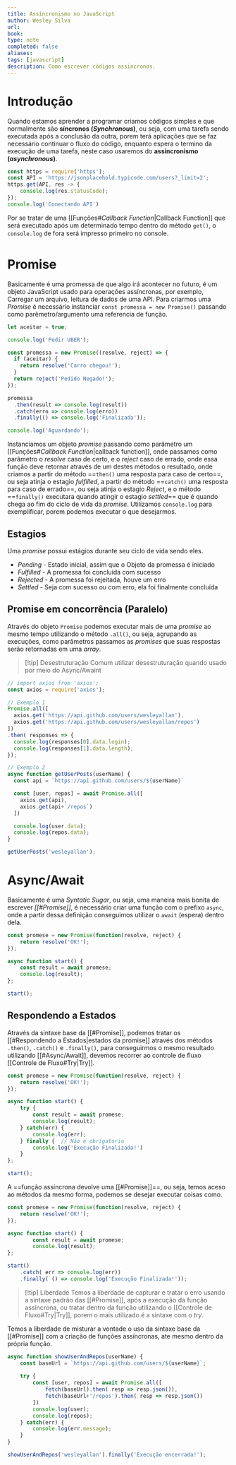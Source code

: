 ```yaml
---
title: Assíncronismo no JavaScript
author: Wesley Silva
url:
book:
type: note
completed: false
aliases:
tags: [javascript]
description: Como escrever códigos assincronos.
---
```

# Introdução
Quando estamos aprender a programar criamos códigos simples e que normalmente são **síncronos (_Synchronous_)**, ou seja, com uma tarefa sendo executada após a conclusão da outra, porem terá aplicações que se faz necessário continuar o fluxo do código, enquanto espera o termino da execução de uma tarefa, neste caso usaremos do **assincronismo (_asynchronous_)**.

```js
const https = require('https');
const API = 'https://jsonplacehold.typicode.com/users?_limit=2';
https.get(API, res -> {
	console.log(res.statusCode);
});
console.log('Conectando API')
```

Por se tratar de uma [[Funções#*Callback Function*|Callback Function]] que será executado após um determinado tempo dentro do método `get()`, o `console.log` de fora será impresso primeiro no console.

# Promise
Basicamente é uma promessa de que algo irá acontecer no futuro, é um objeto JavaScript usado para operações assíncronas, por exemplo, Carregar um arquivo, leitura de dados de uma API.
Para criarmos uma _Promise_ é necessário instanciar `const promessa = new Promise()` passando como parêmetro/argumento uma referencia de função.

```js
let aceitar = true;

console.log('Pedir UBER');

const promessa = new Promise((resolve, reject) => {
  if (aceitar) {
    return resolve('Carro chegou!');
  } 
  return reject('Pedido Negado!');
});

promessa
  .then(result => console.log(result))
  .catch(erro => console.log(erro))
  .finally(() => console.log('Finalizada'));

console.log('Aguardando');
```

Instanciamos um objeto _promise_ passando como parâmetro um [[Funções#*Callback Function*|callback function]], onde passamos como parâmetro o _resolve_ caso de certo, e o _reject_ caso de errado, onde essa função deve retornar através de um destes métodos o resultado, onde criamos a partir do método ==`then()` uma resposta para caso de certo==, ou seja atinja o estagio _fulfilled_, a partir do método ==`catch()` uma resposta para caso de errado==, ou seja atinja o estagio _Reject_, e o método ==`finally()` executara quando atingir o estagio _settled_== que é quando chega ao fim do ciclo de vida da _promise_. 
Utilizamos `console.log` para exemplificar, porem podemos executar o que desejarmos.

## Estagios
Uma _promise_ possui estágios durante seu ciclo de vida sendo eles.
- _Pending_ - Estado inicial, assim que o Objeto da promessa é iniciado
- _Fulfilled_ - A promessa foi concluída com sucesso
- _Rejected_ - A promessa foi rejeitada, houve um erro
- _Settled_ - Seja com sucesso ou com erro, ela foi finalmente concluída

## Promise em concorrência (Paralelo) 
Através do objeto `Promise` podemos executar mais de uma _promise_ ao mesmo tempo utilizando o método `.all()`, ou seja, agrupando as execuções, como parâmetros passamos as _promises_ que suas respostas serão retornadas em uma _array_.

>[!tip] Desestruturação
>Comum utilizar desestruturação quando usado por meio do Async/Awaint

```js
// import axios from 'axios';
const axios = require('axios');

// Exemplo 1
Promise.all([
  axios.get('https://api.github.com/users/wesleyallan'),
  axios.get('https://api.github.com/users/wesleyallan/repos')
])
.then( responses => {
  console.log(responses[0].data.login);
  console.log(responses[1].data.length);
});

// Exemplo 2
async function getUserPosts(userName) {
  const api = `https://api.github.com/users/${userName}`

  const [user, repos] = await Promise.all([
    axios.get(api),
    axios.get(api+`/repos`)
  ])

  console.log(user.data);
  console.log(repos.data);
}

getUserPosts('wesleyallan');
```

# Async/Await
Basicamente é uma _Syntatic Sugar_, ou seja, uma maneira mais bonita de escrever _[[#Promise]]_, é necessário criar uma função com o prefixo `async`, onde a partir dessa definição conseguimos utilizar o `await` (espera) dentro dela.

```js
const promese = new Promise(function(resolve, reject) {
	return resolve('OK!');
});

async function start() {
	const result = await promese;
	console.log(result);
};

start();
```

## Respondendo a Estados
Através da sintaxe base da [[#Promise]], podemos tratar os [[#Respondendo a Estados|estados da promise]] através dos métodos `.then()`, `.catch()` e `.finally()`, para conseguirmos o mesmo resultado utilizando [[#Async/Await]], devemos recorrer ao controle de fluxo [[Controle de Fluxo#Try|Try]].

```js
const promese = new Promise(function(resolve, reject) {
	return resolve('OK!');
});

async function start() {
	try {
		const result = await promese;
		console.log(result);
	} catch(err) {
		console.log(err);
	} finally {  // Não é obrigatorio
		console.log('Execução Finalizada!')
	}
};

start();
```

A ==função assíncrona devolve uma [[#Promise]]==, ou seja, temos aceso ao métodos da mesmo forma, podemos se desejar executar coisas como.

```js
const promese = new Promise(function(resolve, reject) {
	return resolve('OK!');
});

async function start() {
		const result = await promese;
		console.log(result);
};

start()
	.catch( err => console.log(err))
	.finally( () => console.log('Execução Finalizada!'));
```

>[!tip] Liberdade
>Temos a liberdade de capturar e tratar o erro usando a sintaxe padrão das [[#Promise]], após a execução da função assíncrona, ou tratar dentro da função utilizando o [[Controle de Fluxo#Try|Try]], porem o mais utilizado é a sintaxe com o _try_.

Temos a liberdade de misturar a vontade o uso da sintaxe base da [[#Promise]] com a criação de funções assíncronas, ate mesmo dentro da própria função.

```js
async function showUserAndRepos(userName) {
	const baseUrl = `https://api.github.com/users/${userName}`;
	
	try {
		const [user, repos] = await Promise.all([
			fetch(baseUrl).then( resp => resp.json()),
			fetch(baseUrl+'/repos').then( resp => resp.json())
		])
		console.log(user);
		console.log(repos);
	} catch(err) {
		console.log(err.message);
	}
}

showUserAndRepos('wesleyallan').finally('Execução encerrada!');
```